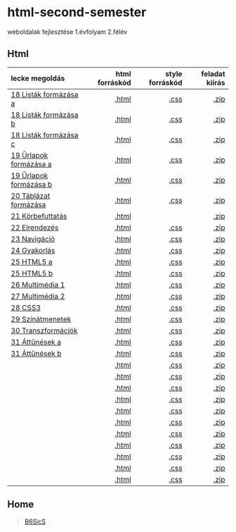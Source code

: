 # html-second-semester
weboldalak fejlesztése 1.évfolyam 2.félév

## Html

| lecke megoldás | html forráskód | style forráskód | feladat kiírás |
| :------------- | -------------: | --------------: | -------------: |
| [18 Listák formázása a](18%20List%C3%A1k%20form%C3%A1z%C3%A1sa/fold.html) | [.html](https://github.com/b6sics/html-second-semester/blob/master/18%20List%C3%A1k%20form%C3%A1z%C3%A1sa/fold.html) | [.css](https://github.com/b6sics/html-second-semester/blob/master/18%20List%C3%A1k%20form%C3%A1z%C3%A1sa/stilusok_fold.css) | [.zip](00%20Feladatok/18%20List%C3%A1k%20form%C3%A1z%C3%A1sa.zip) |
| [18 Listák formázása b](18%20List%C3%A1k%20form%C3%A1z%C3%A1sa/piskota.html) | [.html](https://github.com/b6sics/html-second-semester/blob/master/18%20List%C3%A1k%20form%C3%A1z%C3%A1sa/piskota.html) | [.css](https://github.com/b6sics/html-second-semester/blob/master/18%20List%C3%A1k%20form%C3%A1z%C3%A1sa/stilusok_piskota.css) | [.zip](00%20Feladatok/18%20List%C3%A1k%20form%C3%A1z%C3%A1sa.zip) |
| [18 Listák formázása c](18%20List%C3%A1k%20form%C3%A1z%C3%A1sa/tippek.html) | [.html]() | [.css](https://github.com/b6sics/html-second-semester/blob/master/18%20List%C3%A1k%20form%C3%A1z%C3%A1sa/stilusok_tippek.css) | [.zip](00%20Feladatok/18%20List%C3%A1k%20form%C3%A1z%C3%A1sa.zip) |
| [19 Űrlapok formázása a](19%20%C5%B0rlapok%20form%C3%A1z%C3%A1sa/adatok.html) | [.html](https://github.com/b6sics/html-second-semester/blob/master/19%20%C5%B0rlapok%20form%C3%A1z%C3%A1sa/adatok.html) | [.css](https://github.com/b6sics/html-second-semester/blob/master/19%20%C5%B0rlapok%20form%C3%A1z%C3%A1sa/stilusok_adatok.css) | [.zip](00%20Feladatok/19%20%C5%B0rlapok%20form%C3%A1z%C3%A1sa.zip) |
| [19 Űrlapok formázása b](19%20%C5%B0rlapok%20form%C3%A1z%C3%A1sa/fodrasz.html) | [.html](https://github.com/b6sics/html-second-semester/blob/master/19%20%C5%B0rlapok%20form%C3%A1z%C3%A1sa/fodrasz.html) | [.css](https://github.com/b6sics/html-second-semester/blob/master/19%20%C5%B0rlapok%20form%C3%A1z%C3%A1sa/stilusok_fodrasz.css) | [.zip](00%20Feladatok/19%20%C5%B0rlapok%20form%C3%A1z%C3%A1sa.zip) |
| [20 Táblázat formázása](20%20T%C3%A1bl%C3%A1zat%20form%C3%A1z%C3%A1sa/vulkan.html) | [.html](https://github.com/b6sics/html-second-semester/blob/master/20%20T%C3%A1bl%C3%A1zat%20form%C3%A1z%C3%A1sa/vulkan.html) | [.css](https://github.com/b6sics/html-second-semester/blob/master/20%20T%C3%A1bl%C3%A1zat%20form%C3%A1z%C3%A1sa/stilusok.css) | [.zip](00%20Feladatok/20%20T%C3%A1bl%C3%A1zat%20form%C3%A1z%C3%A1sa.zip) |
| [21 Körbefuttatás](21%20K%C3%B6rbefuttat%C3%A1s/hajo.html) | [.html](https://github.com/b6sics/html-second-semester/blob/master/21%20K%C3%B6rbefuttat%C3%A1s/hajo.html) | | [.zip](00%20Feladatok/21%20K%C3%B6rbefuttat%C3%A1s.zip) |
| [22 Elrendezés](22%20Elrendez%C3%A9s/index.html) | [.html](https://github.com/b6sics/html-second-semester/blob/master/22%20Elrendez%C3%A9s/index.html) | [.css](https://github.com/b6sics/html-second-semester/blob/master/22%20Elrendez%C3%A9s/stilusok.css) | [.zip](00%20Feladatok/22%20Elrendez%C3%A9s.zip) |
| [23 Navigáció](23%20Navig%C3%A1ci%C3%B3/index.html) | [.html](https://github.com/b6sics/html-second-semester/blob/master/23%20Navig%C3%A1ci%C3%B3/index.html) | [.css](https://github.com/b6sics/html-second-semester/blob/master/23%20Navig%C3%A1ci%C3%B3/stilusok.css) | [.zip](00%20Feladatok/23%20Navig%C3%A1ci%C3%B3.zip) |
| [24 Gyakorlás](24%20Gyakorl%C3%A1s/index.html) | [.html](https://github.com/b6sics/html-second-semester/blob/master/24%20Gyakorl%C3%A1s/index.html) | [.css](https://github.com/b6sics/html-second-semester/blob/master/24%20Gyakorl%C3%A1s/stilusok.css) | [.zip](00%20Feladatok/24%20Gyakorl%C3%A1s.zip) |
| [25 HTML5 a](25%20HTML5/festes/index.html) | [.html](https://github.com/b6sics/html-second-semester/blob/master/25%20HTML5/festes/index.html) | [.css](https://github.com/b6sics/html-second-semester/blob/master/25%20HTML5/festes/stilusok_festes.css) | [.zip](00%20Feladatok/25%20HTML5.zip) |
| [25 HTML5 b](25%20HTML5/viccek/index.html) | [.html](https://github.com/b6sics/html-second-semester/blob/master/25%20HTML5/viccek/index.html) | [.css](https://github.com/b6sics/html-second-semester/blob/master/25%20HTML5/viccek/stilusok.css) | [.zip](00%20Feladatok/25%20HTML5.zip) |
| [26 Multimédia 1](26%20Multim%C3%A9dia%201/index.html) | [.html](https://github.com/b6sics/html-second-semester/blob/master/26%20Multim%C3%A9dia%201/index.html) | [.css](https://github.com/b6sics/html-second-semester/blob/master/26%20Multim%C3%A9dia%201/stilusok.css) | [.zip](00%20Feladatok/26%20Multim%C3%A9dia%201.zip) |
| [27 Multimédia 2](27%20Multim%C3%A9dia%202/index.html) | [.html](https://github.com/b6sics/html-second-semester/blob/master/27%20Multim%C3%A9dia%202/index.html) | [.css](https://github.com/b6sics/html-second-semester/blob/master/27%20Multim%C3%A9dia%202/stilus.css) | [.zip](00%20Feladatok/27%20Multim%C3%A9dia%202.zip) |
| [28 CSS3](28%20CSS3/tanacsok.html) | [.html](https://github.com/b6sics/html-second-semester/blob/master/28%20CSS3/tanacsok.html) | [.css](https://github.com/b6sics/html-second-semester/blob/master/28%20CSS3/stilus.css) | [.zip](00%20Feladatok/28%20CSS3.zip) |
| [29 Színátmenetek](29%20Sz%C3%ADn%C3%A1tmenetek/tanacsok.html) | [.html](https://github.com/b6sics/html-second-semester/blob/master/29%20Sz%C3%ADn%C3%A1tmenetek/tanacsok.html) | [.css](https://github.com/b6sics/html-second-semester/blob/master/29%20Sz%C3%ADn%C3%A1tmenetek/stilus.css) | [.zip](00%20Feladatok/29%20Sz%C3%ADn%C3%A1tmenetek.zip) |
| [30 Transzformációk](30%20Transzform%C3%A1ci%C3%B3k/tanacsok.html) | [.html](https://github.com/b6sics/html-second-semester/blob/master/30%20Transzform%C3%A1ci%C3%B3k/tanacsok.html) | [.css](https://github.com/b6sics/html-second-semester/blob/master/30%20Transzform%C3%A1ci%C3%B3k/stilus.css) | [.zip](00%20Feladatok/30%20Transzform%C3%A1ci%C3%B3k.zip) |
| [31 Áttűnések a](31%20%C3%81tt%C5%B1n%C3%A9sek/banner.html) | [.html](https://github.com/b6sics/html-second-semester/blob/master/31%20%C3%81tt%C5%B1n%C3%A9sek/banner.html) | [.css](https://github.com/b6sics/html-second-semester/blob/master/31%20%C3%81tt%C5%B1n%C3%A9sek/styles.css) | [.zip](00%20Feladatok/31%20%C3%81tt%C5%B1n%C3%A9sek.zip) |
| [31 Áttűnések b](31%20%C3%81tt%C5%B1n%C3%A9sek/bannerHF.html) | [.html](https://github.com/b6sics/html-second-semester/blob/master/31%20%C3%81tt%C5%B1n%C3%A9sek/bannerHF.html) | [.css](https://github.com/b6sics/html-second-semester/blob/master/31%20%C3%81tt%C5%B1n%C3%A9sek/stylesHF.css) | [.zip](00%20Feladatok/31%20%C3%81tt%C5%B1n%C3%A9sek.zip) |
| []() | [.html]() | [.css]() | [.zip](00%20Feladatok/32%20Anim%C3%A1ci%C3%B3k.zip) |
| []() | [.html]() | [.css]() | [.zip](00%20Feladatok/33%20Feladat.zip) |
| []() | [.html]() | [.css]() | [.zip](00%20Feladatok/34%20Reszponz%C3%ADv%201.zip) |
| []() | [.html]() | [.css]() | [.zip](00%20Feladatok/35%20Reszponz%C3%ADv%202.zip) |
| []() | [.html]() | [.css]() | [.zip](00%20Feladatok/36%20Gyakorl%C3%A1s.zip) |
| []() | [.html]() | [.css]() | [.zip](00%20Feladatok/37%20Gyakorl%C3%A1s.zip) |
| []() | [.html]() | [.css]() | [.zip](00%20Feladatok/38%20Flexbox%201.zip) |
| []() | [.html]() | [.css]() | [.zip](00%20Feladatok/39%20Flexbox%202.zip) |
| []() | [.html]() | [.css]() | [.zip](00%20Feladatok/40%20Flexbox%203.zip) |
| []() | [.html]() | [.css]() | [.zip](00%20Feladatok/41%20Flexbox%204.zip) |
| []() | [.html]() | [.css]() | [.zip](00%20Feladatok/42%20Flexbox%205.zip) |

## Home

> [B6SicS](https://b6sics.github.io/)
> 

